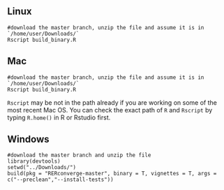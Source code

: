 ## Linux
```
#download the master branch, unzip the file and assume it is in `/home/user/Downloads/`
Rscript build_binary.R
```

## Mac
```
#download the master branch, unzip the file and assume it is in `/home/user/Downloads/`
Rscript build_binary.R
```
`Rscript` may be not in the path already if you are working on some of the most recent Mac OS. You can check the exact path of `R` and `Rscript` by typing `R.home()` in R or Rstudio first.


## Windows
```
#download the master branch and unzip the file
library(devtools)
setwd("../Downloads/")
build(pkg = "RERconverge-master", binary = T, vignettes = T, args = c("--preclean","--install-tests"))
```
